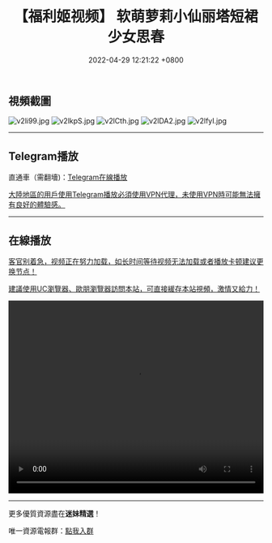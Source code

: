﻿---
layout: post
title:  "【福利姬视频】 软萌萝莉小仙丽塔短裙少女思春"
date:   2022-04-29 12:21:22 +0800
categories: FuLiJi
tags: 推特 福利姬   软萌萝莉小仙 短裙 少女
img: https://kanjiantu.top/images/2022/04/29/v2li99.jpg
---


## 視頻截圖

![v2li99.jpg](https://kanjiantu.top/images/2022/04/29/v2li99.jpg)
![v2lkpS.jpg](https://kanjiantu.top/images/2022/04/29/v2lkpS.jpg)
![v2lCth.jpg](https://kanjiantu.top/images/2022/04/29/v2lCth.jpg)
![v2lDA2.jpg](https://kanjiantu.top/images/2022/04/29/v2lDA2.jpg)
![v2lfyI.jpg](https://kanjiantu.top/images/2022/04/29/v2lfyI.jpg)

* * *
## Telegram播放

直通車（需翻墻)：[Telegram在線播放](https://t.me/mimeijingxuan/843)


<u>大陸地區的用戶使用Telegram播放必須使用VPN代理，未使用VPN時可能無法擁有良好的體驗感。</u> 
* * *
## 在線播放
<u>客官别着急，视频正在努力加载，如长时间等待视频无法加载或者播放卡顿建议更换节点！</u>

<u>建議使用UC瀏覽器、歐朋瀏覽器訪問本站，可直接緩存本站視頻，激情又給力！</u>
<center><video src="https://cdn.publer.io/uploads/videos/62668c26db279765b0fbb0a9/e59a080c8248753c789464b5e9ee1939.mp4" width="100%" height="380px" controls="controls"></video></center>

* * *
更多優質資源盡在**迷妹精選**！

唯一資源電報群：[點我入群](https://t.me/mimeijingxuan)



